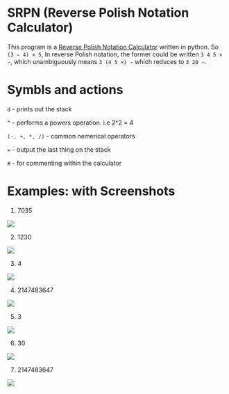 # SRPN (Reverse Polish Notation Calculator)

This program is a [Reverse Polish Notation Calculator](https://en.wikipedia.org/wiki/Reverse_Polish_notation) written in python.
So  `(3 − 4) × 5`, In reverse Polish notation, the former could be written `3 4 5 × −`, which unambiguously means `3 (4 5 ×) −` which reduces to `3 20 −`.

# Symbls and actions

`d` - prints out the stack

`^` - performs a powers operation. i.e 2^2 = 4

`(-, +, *, /)` - common nemerical operators

`=` - output the last thing on the stack

`#` - for commenting within the calculator


# Examples: with Screenshots 

1. 7035

![](Aspose.Words.4f2cb244-e3ec-4e7c-8de5-3d18f4bf0659.001.png)

2. 1230

![](Aspose.Words.4f2cb244-e3ec-4e7c-8de5-3d18f4bf0659.002.png)

3. 4 

![](Aspose.Words.4f2cb244-e3ec-4e7c-8de5-3d18f4bf0659.003.png)

4. 2147483647

![](Aspose.Words.4f2cb244-e3ec-4e7c-8de5-3d18f4bf0659.004.png)

5. 3

![](Aspose.Words.4f2cb244-e3ec-4e7c-8de5-3d18f4bf0659.005.png)

6. 30  

![](Aspose.Words.4f2cb244-e3ec-4e7c-8de5-3d18f4bf0659.006.png)

7. 2147483647

![](Aspose.Words.4f2cb244-e3ec-4e7c-8de5-3d18f4bf0659.007.png)







